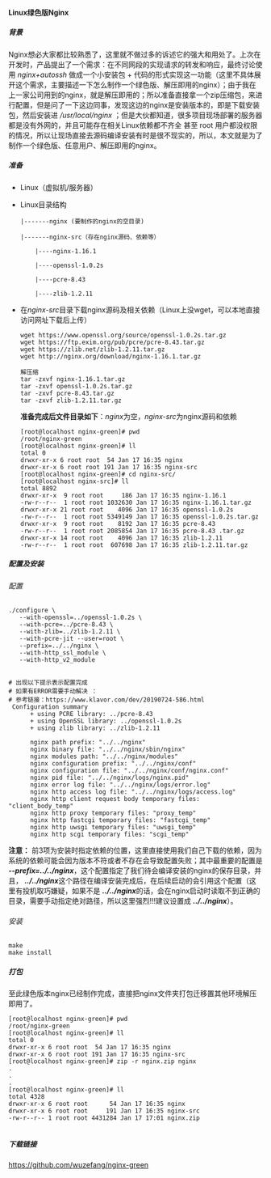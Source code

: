 #### Linux绿色版Nginx

##### 背景

Nginx想必大家都比较熟悉了，这里就不做过多的诉述它的强大和用处了。上次在开发时，产品提出了一个需求：在不同网段的实现请求的转发和响应，最终讨论使用 *nginx+autossh* 做成一个小安装包 + 代码的形式实现这一功能（这里不具体展开这个需求，主要描述一下怎么制作一个绿色版、解压即用的nginx）；由于我在上一家公司用到的nginx，就是解压即用的；所以准备直接拿一个zip压缩包，来进行配置，但是问了一下这边同事，发现这边的nginx是安装版本的，即是下载安装包，然后安装进 */usr/local/nginx* ；但是大伙都知道，很多项目现场部署的服务器都是没有外网的，并且可能存在相关Linux依赖都不齐全 甚至 root 用户都没权限的情况，所以让现场直接去源码编译安装有时是很不现实的，所以，本文就是为了制作一个绿色版、任意用户、解压即用的nginx。

##### 准备

-   Linux（虚拟机/服务器）

-   Linux目录结构

        |-------nginx (要制作的nginx的空目录)

        |-------nginx-src（存在nginx源码、依赖等）

            |----nginx-1.16.1

            |----openssl-1.0.2s

            |----pcre-8.43

            |----zlib-1.2.11

-   在*nginx-src*目录下载nginx源码及相关依赖（Linux上没wget，可以本地直接访问网址下载后上传）

    ```
    wget https://www.openssl.org/source/openssl-1.0.2s.tar.gz
    wget https://ftp.exim.org/pub/pcre/pcre-8.43.tar.gz
    wget https://zlib.net/zlib-1.2.11.tar.gz
    wget http://nginx.org/download/nginx-1.16.1.tar.gz
    ​
    解压缩
    tar -zxvf nginx-1.16.1.tar.gz 
    tar -zxvf openssl-1.0.2s.tar.gz 
    tar -zxvf pcre-8.43.tar.gz
    tar -zxvf zlib-1.2.11.tar.gz 
    ```

    **准备完成后文件目录如下**：*nginx*为空，*nginx-src*为nginx源码和依赖

    ```
    [root@localhost nginx-green]# pwd
    /root/nginx-green
    [root@localhost nginx-green]# ll
    total 0
    drwxr-xr-x 6 root root  54 Jan 17 16:35 nginx  
    drwxr-xr-x 6 root root 191 Jan 17 16:35 nginx-src
    [root@localhost nginx-green]# cd nginx-src/
    [root@localhost nginx-src]# ll
    total 8892
    drwxr-xr-x  9 root root     186 Jan 17 16:35 nginx-1.16.1
    -rw-r--r--  1 root root 1032630 Jan 17 16:35 nginx-1.16.1.tar.gz
    drwxr-xr-x 21 root root    4096 Jan 17 16:35 openssl-1.0.2s
    -rw-r--r--  1 root root 5349149 Jan 17 16:35 openssl-1.0.2s.tar.gz
    drwxr-xr-x  9 root root    8192 Jan 17 16:35 pcre-8.43
    -rw-r--r--  1 root root 2085854 Jan 17 16:35 pcre-8.43 .tar.gz
    drwxr-xr-x 14 root root    4096 Jan 17 16:35 zlib-1.2.11
    -rw-r--r--  1 root root  607698 Jan 17 16:35 zlib-1.2.11.tar.gz
    ```

##### 配置及安装

###### 配置

```
./configure \
   --with-openssl=../openssl-1.0.2s \
   --with-pcre=../pcre-8.43 \
   --with-zlib=../zlib-1.2.11 \
   --with-pcre-jit --user=root \
   --prefix=../../nginx \
   --with-http_ssl_module \
   --with-http_v2_module
  
  
# 出现以下提示表示配置完成
# 如果有ERROR需要手动解决 ： 
# 参考链接：https://www.klavor.com/dev/20190724-586.html
 Configuration summary
      + using PCRE library: ../pcre-8.43
      + using OpenSSL library: ../openssl-1.0.2s
      + using zlib library: ../zlib-1.2.11
​
      nginx path prefix: "../../nginx"
      nginx binary file: "../../nginx/sbin/nginx"
      nginx modules path: "../../nginx/modules"
      nginx configuration prefix: "../../nginx/conf"
      nginx configuration file: "../../nginx/conf/nginx.conf"
      nginx pid file: "../../nginx/logs/nginx.pid"
      nginx error log file: "../../nginx/logs/error.log"
      nginx http access log file: "../../nginx/logs/access.log"
      nginx http client request body temporary files: "client_body_temp"
      nginx http proxy temporary files: "proxy_temp"
      nginx http fastcgi temporary files: "fastcgi_temp"
      nginx http uwsgi temporary files: "uwsgi_temp"
      nginx http scgi temporary files: "scgi_temp"
```

**注意：** 前3项为安装时指定依赖的位置，这里直接使用我们自己下载的依赖，因为系统的依赖可能会因为版本不符或者不存在会导致配置失败；其中最重要的配置是 ***--prefix=../../nginx***，这个配置指定了我们待会编译安装的nginx的保存目录，并且， ***../../nginx***这个路径在编译安装完成后，在后续启动的会引用这个配置（这里有投机取巧嫌疑，如果不是 ***../../nginx***的话，会在nginx启动时读取不到正确的目录，需要手动指定绝对路径，所以这里强烈!!!建议设置成 ***../../nginx***）。

###### 安装

```
make 
make install
```

##### 打包

至此绿色版本nginx已经制作完成，直接把nginx文件夹打包迁移置其他环境解压即用了。

```
[root@localhost nginx-green]# pwd
/root/nginx-green
[root@localhost nginx-green]# ll
total 0
drwxr-xr-x 6 root root  54 Jan 17 16:35 nginx
drwxr-xr-x 6 root root 191 Jan 17 16:35 nginx-src
[root@localhost nginx-green]# zip -r nginx.zip nginx
.
.
.
[root@localhost nginx-green]# ll
total 4328
drwxr-xr-x 6 root root      54 Jan 17 16:35 nginx
drwxr-xr-x 6 root root     191 Jan 17 16:35 nginx-src
-rw-r--r-- 1 root root 4431284 Jan 17 17:01 nginx.zip
​
```

##### 下载链接

<https://github.com/wuzefang/nginx-green>
